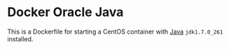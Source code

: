 # Docker Oracle Java

This is a Dockerfile for starting a CentOS container with [Java](https://www.java.com/en/) `jdk1.7.0_261` installed.
